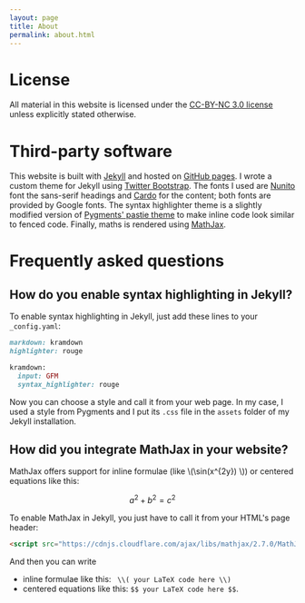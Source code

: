 ```yaml
---
layout: page
title: About
permalink: about.html
---
```


# License
All material in this website is licensed under the <a href="https://creativecommons.org/licenses/by-nc/3.0/">CC-BY-NC 3.0 license</a> unless explicitly stated otherwise.

# Third-party software

This website is built with [Jekyll](https://jekyllrb.com/) and hosted on [GitHub pages](https://pages.github.com/). I wrote a custom theme for Jekyll using [Twitter Bootstrap](https://getbootstrap.com). The fonts I used are [Nunito](https://fonts.google.com/specimen/Nunito) font the sans-serif headings and [Cardo](https://fonts.google.com/specimen/Cardo) for the content; both fonts are provided by Google fonts. The syntax highlighter theme is a slightly modified version of [Pygments' pastie theme](http://pygments.org/) to make inline code look similar to fenced code. Finally, maths is rendered using [MathJax](https://www.mathjax.org/).

# Frequently asked questions

## How do you enable syntax highlighting in Jekyll?

To enable syntax highlighting in Jekyll, just add these lines to your ```_config.yaml```:

```ruby
markdown: kramdown
highlighter: rouge

kramdown:
  input: GFM
  syntax_highlighter: rouge
```

Now you can choose a style and call it from your web page. In my case, I used a style from Pygments and I put its ```.css``` file in the ```assets``` folder of my Jekyll installation.

## How did you integrate MathJax in your website?

MathJax offers support for inline formulae (like \\(\sin(x^{2y}) \\)) or centered equations like this:

$$a^2 + b^2 = c^2$$

To enable MathJax in Jekyll, you just have to call it from your HTML's page header:

```html
<script src="https://cdnjs.cloudflare.com/ajax/libs/mathjax/2.7.0/MathJax.js?config=TeX-AMS-MML_HTMLorMML" type="text/javascript"></script>
```

And then you can write 
* inline formulae like this: ``` \\( your LaTeX code here \\)``` 
* centered equations like this: ```$$ your LaTeX code here $$```.